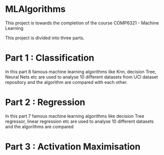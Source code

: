 # MLAlgorithms
This project is towards the completion of the course COMP6321 - Machine Learning

This project is divided into three parts.

# Part 1 : Classification

In this part 8 famous machine learning algorithms like Knn, decision Tree, Neural Nets etc are used to analyse 10 different datasets from UCI dataset repository and the algorithm are compared with each other.


# Part 2 : Regression

In this part 7 famous machine learning algorithms like decision Tree regressor, linear regression etc are used to analyse 10 different datasets and the algorithms are compared

# Part 3 : Activation Maximisation
